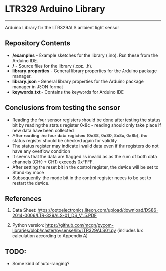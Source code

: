 
# LTR329 Arduino Library

---
Arduino Library for the LTR329ALS ambient light sensor

## Repository Contents

* **/examples** - Example sketches for the library (.ino). Run these from the Arduino IDE. 
* **/** - Source files for the library (.cpp, .h).
* **library.properties** - General library properties for the Arduino package manager.
* **library.json** - General library properties for the Arduino package manager in JSON format
* **keywords.txt** - Contains the keywords for Arduino IDE.

## Conclusions from testing the sensor

* Reading the four sensor registers should be done after testing the status bit by reading the status register 0x8c - reading should only take place if new data have been collected
* After reading the four data registers (0x88, 0x89, 8x8a, 0x8b), the status register should be checked again for validity
* The status register may indicate invalid data even if the registers do not have any overflow condition
* It seems that the data are flagged as invalid as as the sum of both data channels (CH0 + CH1) exceeds 0xFFFF.
* After setting the reset bit in the control register, the device will be set to Stand-by mode
* Subsequently, the mode bit in the control register needs to be set to restart the device.

## References
1. Data Sheet: https://optoelectronics.liteon.com/upload/download/DS86-2014-0006/LTR-329ALS-01_DS_V1.5.PDF

2. Python version: https://github.com/mcqn/pycom-libraries/blob/master/pysense/lib/LTR329ALS01.py (includes lux calculation according to Appendix A)


## TODO:
* Some kind of auto-ranging?

